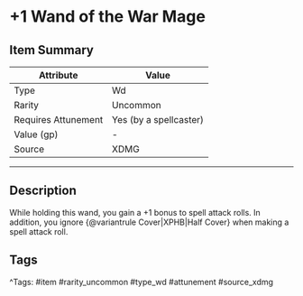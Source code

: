 # +1 Wand of the War Mage

## Item Summary

| Attribute            | Value                        |
|----------------------|------------------------------|
| Type                 | Wd |
| Rarity               | Uncommon             |
| Requires Attunement  | Yes (by a spellcaster)                |
| Value (gp)           | -    |
| Source               | XDMG |

---

## Description

While holding this wand, you gain a +1 bonus to spell attack rolls. In addition, you ignore {@variantrule Cover|XPHB|Half Cover} when making a spell attack roll.

## Tags

^Tags: #item #rarity_uncommon #type_wd #attunement #source_xdmg